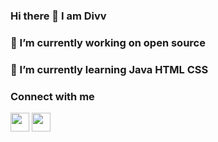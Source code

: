 ### Hi there 👋 I am Divv

### 🔭 I’m currently working on open source

### 🌱 I’m currently learning Java HTML CSS

### Connect with me
<p>
 <a href="https://twitter.com/Divvstwt" target="blank"><img align="center"          src="https://github.com/mishmanners/MishManners/blob/master/socials/twitter%20(2).png" title = "Twitter" alt="" height="30" /></a>
 <a href="https://www.linkedin.com/in/divv-saxena-6489a1247/" target="blank"><img align="center"  src="https://github.com/mishmanners/MishManners/blob/master/socials/transparent-Linkedin-logo-icon.png" alt="" height="30" /></a>
  </p>

<!--
**DivvSaxena/DivvSaxena** is a ✨ _special_ ✨ repository because its `README.md` (this file) appears on your GitHub profile.

Here are some ideas to get you started:

🔭 I’m currently working on ...Open Source
🌱 I’m currently learning ...DSA in Java
👯 I’m looking to collaborate 
🤔 I’m looking for help with Data Structure Algo
- 💬 Ask me about ...
- 📫 How to reach me: ...
- 😄 Pronouns: ...
- ⚡ Fun fact: ...
-->
